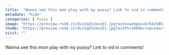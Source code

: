 ```yaml
---
title:  "Wanna see this mom play with my pussy? Link to vid in comments!"
metadate: "hide"
categories: [ Pussy ]
image: "https://preview.redd.it/dvz2qd1skxo51.jpg?auto=webp&s=b764258510c2931ce09f054e29e9c02c1343071a"
thumb: "https://preview.redd.it/dvz2qd1skxo51.jpg?width=1080&crop=smart&auto=webp&s=e296d499baaf53f5417d3abae82c791942154848"
visit: ""
---
```

Wanna see this mom play with my pussy? Link to vid in comments!
